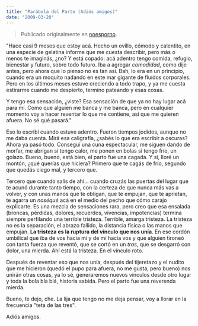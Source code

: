 ```yaml
---
title: "Parábola del Parto (Adiós amigos)"
date: "2009-03-20"
---
```


> Publicado originalmente en [noesporno](/noesporno).

"Hace casi 9 meses que estoy acá. Hecho un ovillo, cómodo y calentito, en una especie de gelatina informe que me cuesta describir, pero más o menos te imaginás, ¿no? Y está copado: acá adentro tengo comida, refugio, bienestar y futuro, sobre todo futuro. Iba a agregar _comodidad_, como dije antes, pero ahora que lo pienso no es tan así. Bah, lo era en un principio, cuando era un moquito nadando en este mar gigante de fluídos corporales. Pero en los últimos meses estuve creciendo a todo trapo, y ya me cuesta estirarme cuando me despierto, termino pateando y esas cosas.

Y tengo esa sensación, ¿viste? Esa sensación de que ya no hay lugar acá para mí. Como que alguien me banca y me banca, pero en cualquier momento voy a hacer reventar lo que me contiene, así que me quieren afuera. No sé qué pasará."

Eso lo escribí cuando estuve adentro. Fueron tiempos jodidos, aunque no me daba cuenta. Mirá esa caligrafía, ¿sabés lo que era escribir a oscuras? Ahora ya pasó todo. Conseguí una cuna espectacular, me siguen dando de morfar, me abrigan si tengo calor, me ponen en bolas si tengo frío, un golazo. Bueno, bueno, está bien, el parto fue una cagada. Y sí, lloré un montón, ¿qué querías que hiciera? Primero que te cagás de frío, segundo que quedás ciego mal, y tercero que.

Tercero que cuando salís de ahí... cuando cruzás las puertas del lugar que te acunó durante tanto tiempo, con la certeza de que nunca más vas a volver, y con unas manos que te obligan, que te empujan, que te aprietan, te agarra un _noséqué_ acá en el medio del pecho que cómo carajo explicarte. Es una mezcla de sensaciones rara, pero creo que esa ensalada (broncas, pérdidas, dolores, recuerdos, vivencias, impotencias) termina siempre perfilando una terrible tristeza. Terrible, amarga tristeza. La tristeza no es la separación, el abrazo fallido, la distancia física o las manos que empujan. **La tristeza es la ruptura del vínculo que nos unía**. En ese cordón umbilical que iba de vos hacia mí y de mí hacia vos y que alguien tironeó con tanta fuerza que reventó, que se cortó en un _tras_, que se desgarró con dolor, una mierda. Ahí está la tristeza. En el vínculo roto.

Después de reventar eso que nos unía, después del tijeretazo y el nudito que me hicieron (quedó el pupo para afuera, no me gusta, pero bueno) nos unirán otras cosas, ya lo sé, generaremos nuevos vínculos desde otro lugar y toda la bola bla blá, historia sabida. Pero el parto fue una reverenda mierda.

Bueno, te dejo, che. La lija que tengo no me deja pensar, voy a llorar en la frecuencia "teta de las tres".

Adiós amigos.